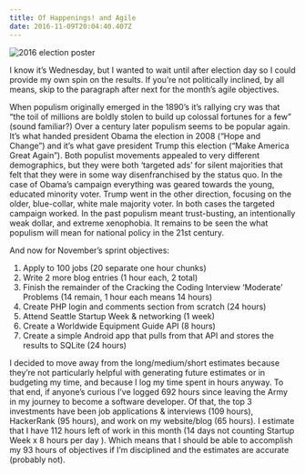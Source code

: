```yaml
---
title: Of Happenings! and Agile
date: 2016-11-09T20:04:40.407Z
---
```

![2016 election poster](/blog-v3/assets/election.jpg)

I know it’s Wednesday, but I wanted to wait until after election day so I could provide my own spin on the results. If you’re not politically inclined, by all means, skip to the paragraph after next for the month’s agile objectives. 

When populism originally emerged in the 1890’s it’s rallying cry was that “the toil of millions are boldly stolen to build up colossal fortunes for a few” (sound familiar?) Over a century later populism seems to be popular again. It’s what handed president Obama the election in 2008 (“Hope and Change”) and it’s what gave president Trump this election (“Make America Great Again”). Both populist movements appealed to very different demographics, but they were both ‘targeted ads’ for silent majorities that felt that they were in some way disenfranchised by the status quo. In
the case of Obama’s campaign everything was geared towards the young, educated minority voter.  Trump went in the other direction, focusing on the older, blue-collar, white male majority voter. In both cases the targeted campaign worked.  In the past populism meant trust-busting, an intentionally weak dollar, and extreme xenophobia. It remains to be seen the what populism will mean for national policy in the 21st century.

And now for November’s sprint objectives:

1. Apply to 100 jobs (20 separate one hour chunks)
2. Write 2 more blog entries (1 hour each, 2 total)
3. Finish the remainder of the Cracking the Coding Interview ‘Moderate’ Problems (14 remain, 1 hour each means 14 hours)
4. Create PHP login and comments section from scratch (24 hours) 
5. Attend Seattle Startup Week & networking (1 week)
6. Create a Worldwide Equipment Guide API (8 hours)
7. Create a simple Android app that pulls from that API and stores the results to SQLite (24 hours)

I decided to move away from the long/medium/short estimates because they’re not particularly helpful with generating future estimates or in budgeting my time, and because I log my time spent in hours anyway.  To that end, if anyone’s curious I’ve logged 692 hours since leaving the Army in my journey to become a software developer.  Of that, the top 3 investments have been job applications & interviews (109 hours), HackerRank (95 hours), and work on my website/blog 
(65 hours).  I estimate that I have 112 hours left of work in this month (14 days not counting Startup Week x 8 hours per day ).  Which means that I should be able to accomplish my 93 hours of objectives if I’m disciplined and the estimates are accurate (probably not).
